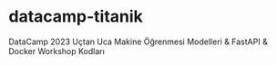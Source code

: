 # datacamp-titanik
DataCamp 2023 Uçtan Uca Makine Öğrenmesi Modelleri &amp; FastAPI &amp; Docker Workshop Kodları
